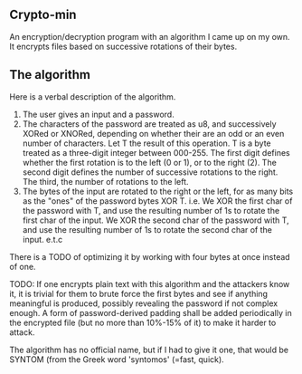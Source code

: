 ## Crypto-min
An encryption/decryption program with an algorithm I came up on my own.
It encrypts files based on successive rotations of their bytes.

## The algorithm
Here is a verbal description of the algorithm.

1. The user gives an input and a password.
2. The characters of the password are treated as u8, and successively
        XORed or XNORed, depending on whether their are an odd or an even number of characters.
        Let T the result of this operation.
        T is a byte treated as a three-digit integer between 000-255.
        The first digit defines whether the first rotation is to the left (0 or 1), or to the right (2).
        The second digit defines the number of successive rotations to the right. The third, the number
        of rotations to the left.
3. The bytes of the input are rotated to the right or the left, for as many bits as the "ones" of the password bytes XOR T.
        i.e. We XOR the first char of the password with T, and use the resulting number of 1s to rotate the first char of the input.
             We XOR the second char of the password with T, and use the resulting number of 1s to rotate the second char of the input.
             e.t.c

There is a TODO of optimizing it by working with four bytes at once instead of one.


TODO: If one encrypts plain text with this algorithm and the attackers know it, it is trivial for them to brute force the first bytes and see if anything meaningful is produced, possibly revealing the password if not complex enough. A form of password-derived padding shall be added periodically in the encrypted file (but no more than 10%-15% of it) to make it harder to attack.


The algorithm has no official name, but if I had to give it one, that would be SYNTOM (from the Greek word 'syntomos' (=fast, quick). 
